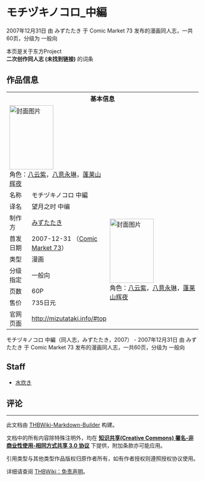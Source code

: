 # モチヅキノコロ_中編

<!-- source html: G:\repos\THBWiki-Markdown-Builder\THBWikiMarkdown\Temp\main\c\c0\ns0%3A%E3%83%A2%E3%83%81%E3%83%85%E3%82%AD%E3%83%8E%E3%82%B3%E3%83%AD_%E4%B8%AD%E7%B7%A8.html -->

2007年12月31日 由 みずたたき 于 Comic Market 73 发布的漫画同人志，一共60页，分级为 一般向

本页是关于东方Project  
 **二次创作同人志 (未找到链接)** 的词条

## 作品信息

<table><tbody><tr><th colspan="3">基本信息</th></tr><tr><td class="cover-artwork-mobile" colspan="2"><a href="./文件-モチヅキノコロ_中編封面.jpg.md" class="image" title="封面图片"><img alt="封面图片" src="https://upload.thwiki.cc/thumb/2/2c/%E3%83%A2%E3%83%81%E3%83%85%E3%82%AD%E3%83%8E%E3%82%B3%E3%83%AD_%E4%B8%AD%E7%B7%A8%E5%B0%81%E9%9D%A2.jpg/115px-%E3%83%A2%E3%83%81%E3%83%85%E3%82%AD%E3%83%8E%E3%82%B3%E3%83%AD_%E4%B8%AD%E7%B7%A8%E5%B0%81%E9%9D%A2.jpg" decoding="async" loading="lazy" width="115" height="168" srcset="https://upload.thwiki.cc/thumb/2/2c/%E3%83%A2%E3%83%81%E3%83%85%E3%82%AD%E3%83%8E%E3%82%B3%E3%83%AD_%E4%B8%AD%E7%B7%A8%E5%B0%81%E9%9D%A2.jpg/172px-%E3%83%A2%E3%83%81%E3%83%85%E3%82%AD%E3%83%8E%E3%82%B3%E3%83%AD_%E4%B8%AD%E7%B7%A8%E5%B0%81%E9%9D%A2.jpg 1.5x, https://upload.thwiki.cc/thumb/2/2c/%E3%83%A2%E3%83%81%E3%83%85%E3%82%AD%E3%83%8E%E3%82%B3%E3%83%AD_%E4%B8%AD%E7%B7%A8%E5%B0%81%E9%9D%A2.jpg/230px-%E3%83%A2%E3%83%81%E3%83%85%E3%82%AD%E3%83%8E%E3%82%B3%E3%83%AD_%E4%B8%AD%E7%B7%A8%E5%B0%81%E9%9D%A2.jpg 2x" data-file-width="263" data-file-height="384"></a><div class="cover-char">角色：<a href="./八云紫.md" title="八云紫">八云紫</a>，<a href="./八意永琳.md" title="八意永琳">八意永琳</a>，<a href="./蓬莱山辉夜.md" title="蓬莱山辉夜">蓬莱山辉夜</a></div></td>
</tr><tr><td class="label">名称</td><td colspan="2"> モチヅキノコロ 中編 </td></tr><tr><td class="label">译名</td><td colspan="2"> 望月之时 中编 </td></tr><tr><td class="label">制作方</td><td><a href="./みずたたき.md" title="みずたたき">みずたたき</a></td><td class="cover-artwork" rowspan="6" style="min-width:168px;"><a href="./文件-モチヅキノコロ_中編封面.jpg.md" class="image" title="封面图片"><img alt="封面图片" src="https://upload.thwiki.cc/thumb/2/2c/%E3%83%A2%E3%83%81%E3%83%85%E3%82%AD%E3%83%8E%E3%82%B3%E3%83%AD_%E4%B8%AD%E7%B7%A8%E5%B0%81%E9%9D%A2.jpg/115px-%E3%83%A2%E3%83%81%E3%83%85%E3%82%AD%E3%83%8E%E3%82%B3%E3%83%AD_%E4%B8%AD%E7%B7%A8%E5%B0%81%E9%9D%A2.jpg" decoding="async" loading="lazy" width="115" height="168" srcset="https://upload.thwiki.cc/thumb/2/2c/%E3%83%A2%E3%83%81%E3%83%85%E3%82%AD%E3%83%8E%E3%82%B3%E3%83%AD_%E4%B8%AD%E7%B7%A8%E5%B0%81%E9%9D%A2.jpg/172px-%E3%83%A2%E3%83%81%E3%83%85%E3%82%AD%E3%83%8E%E3%82%B3%E3%83%AD_%E4%B8%AD%E7%B7%A8%E5%B0%81%E9%9D%A2.jpg 1.5x, https://upload.thwiki.cc/thumb/2/2c/%E3%83%A2%E3%83%81%E3%83%85%E3%82%AD%E3%83%8E%E3%82%B3%E3%83%AD_%E4%B8%AD%E7%B7%A8%E5%B0%81%E9%9D%A2.jpg/230px-%E3%83%A2%E3%83%81%E3%83%85%E3%82%AD%E3%83%8E%E3%82%B3%E3%83%AD_%E4%B8%AD%E7%B7%A8%E5%B0%81%E9%9D%A2.jpg 2x" data-file-width="263" data-file-height="384"></a><div class="cover-char">角色：<a href="./八云紫.md" title="八云紫">八云紫</a>，<a href="./八意永琳.md" title="八意永琳">八意永琳</a>，<a href="./蓬莱山辉夜.md" title="蓬莱山辉夜">蓬莱山辉夜</a></div></td>
</tr><tr><td class="label">首发日期</td><td>2007-12-31&#160;（<a href="/展会作品列表?e=Comic+Market%2373">Comic Market 73</a>）</td></tr><tr><td class="label">类型</td><td>漫画</td></tr><tr><td class="label">分级指定</td><td>一般向</td></tr><tr><td class="label">页数</td><td>60P</td></tr><tr><td class="label">售价</td><td>735日元</td></tr>
<tr><td class="label">官网页面</td><td colspan="2"><a rel="nofollow" class="external free" href="http://mizutataki.info/#top">http://mizutataki.info/#top</a></td></tr></tbody></table>

モチヅキノコロ 中編（同人志，みずたたき，2007） - 2007年12月31日 由 みずたたき 于 Comic Market 73 发布的漫画同人志，一共60页，分级为 一般向

## Staff
- [水炊き](./水炊き.md)


## 评论




---

此文档由 [THBWiki-Markdown-Builder](https://github.com/Delsin-Yu/THBWiki-Markdown-Builder) 构建。

文档中的所有内容除特殊注明外，均在 [**知识共享(Creative Commons) 署名-非商业性使用-相同方式共享 3.0 协议**](https://creativecommons.org/licenses/by-sa/3.0/deed.zh-hans) 下提供，附加条款亦可能应用。

引用类型与其他类型作品版权归原作者所有，如有作者授权则遵照授权协议使用。

详细请查阅 [THBWiki：免责声明](https://thbwiki.cc/THBWiki:%E5%85%8D%E8%B4%A3%E5%A3%B0%E6%98%8E)。

